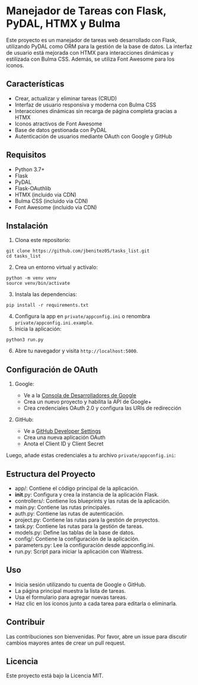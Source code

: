 # Manejador de Tareas con Flask, PyDAL, HTMX y Bulma

Este proyecto es un manejador de tareas web desarrollado con Flask, utilizando PyDAL como ORM para la gestión de la base de datos. La interfaz de usuario está mejorada con HTMX para interacciones dinámicas y estilizada con Bulma CSS. Además, se utiliza Font Awesome para los iconos.

## Características

- Crear, actualizar y eliminar tareas (CRUD)
- Interfaz de usuario responsiva y moderna con Bulma CSS
- Interacciones dinámicas sin recarga de página completa gracias a HTMX
- Iconos atractivos de Font Awesome
- Base de datos gestionada con PyDAL
- Autenticación de usuarios mediante OAuth con Google y GitHub

## Requisitos

- Python 3.7+
- Flask
- PyDAL
- Flask-OAuthlib
- HTMX (incluido via CDN)
- Bulma CSS (incluido via CDN)
- Font Awesome (incluido via CDN)

## Instalación

1. Clona este repositorio:   
```
git clone https://github.com/jbenitez05/tasks_list.git
cd tasks_list
```
2. Crea un entorno virtual y actívalo:  
``` 
python -m venv venv
source venv/bin/activate 
```
3. Instala las dependencias:   
```
pip install -r requirements.txt
```
4. Configura la app en `private/appconfig.ini` o renombra `private/appconfig.ini.example`.
5. Inicia la aplicación:   
```
python3 run.py
```
6. Abre tu navegador y visita `http://localhost:5000`.

## Configuración de OAuth

1. Google:
   - Ve a la [Consola de Desarrolladores de Google](https://console.cloud.google.com/)
   - Crea un nuevo proyecto y habilita la API de Google+ 
   - Crea credenciales OAuth 2.0 y configura las URIs de redirección

2. GitHub:
   - Ve a [GitHub Developer Settings](https://github.com/settings/developers)
   - Crea una nueva aplicación OAuth
   - Anota el Client ID y Client Secret

Luego, añade estas credenciales a tu archivo `private/appconfig.ini`:

## Estructura del Proyecto

- app/: Contiene el código principal de la aplicación.
- __init__.py: Configura y crea la instancia de la aplicación Flask.
- controllers/: Contiene los blueprints y las rutas de la aplicación.
- main.py: Contiene las rutas principales.
- auth.py: Contiene las rutas de autenticación.
- project.py: Contiene las rutas para la gestión de proyectos.
- task.py: Contiene las rutas para la gestión de tareas.
- models.py: Define las tablas de la base de datos.
- config/: Contiene la configuración de la aplicación.
- parameters.py: Lee la configuración desde appconfig.ini.
- run.py: Script para iniciar la aplicación con Waitress.

## Uso

- Inicia sesión utilizando tu cuenta de Google o GitHub.
- La página principal muestra la lista de tareas.
- Usa el formulario para agregar nuevas tareas.
- Haz clic en los iconos junto a cada tarea para editarla o eliminarla.

## Contribuir

Las contribuciones son bienvenidas. Por favor, abre un issue para discutir cambios mayores antes de crear un pull request.

## Licencia

Este proyecto está bajo la Licencia MIT.
